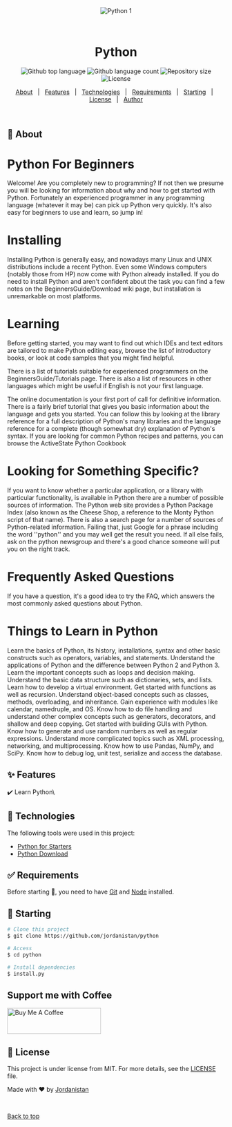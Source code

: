 <div align="center" id="top"> 
  <img src="./.github/app.gif" alt="Python 1" />

  &#xa0;

  <!-- <a href="https://python.netlify.app">Demo</a> -->
</div>

<h1 align="center">Python</h1>

<p align="center">
  <img alt="Github top language" src="https://img.shields.io/github/languages/top/jordanistan/python?color=56BEB8">

  <img alt="Github language count" src="https://img.shields.io/github/languages/count/jordanistan/python?color=56BEB8">

  <img alt="Repository size" src="https://img.shields.io/github/repo-size/jordanistan/python?color=56BEB8">

  <img alt="License" src="https://img.shields.io/github/license/jordanistan/python?color=56BEB8">

  <!-- <img alt="Github issues" src="https://img.shields.io/github/issues/jordanistan/python?color=56BEB8" /> -->

  <!-- <img alt="Github forks" src="https://img.shields.io/github/forks/jordanistan/python?color=56BEB8" /> -->

  <!-- <img alt="Github stars" src="https://img.shields.io/github/stars/jordanistan/python?color=56BEB8" /> -->
</p>

<!-- Status -->

<!-- <h4 align="center"> 
	🚧  Python 1 🚀 Under construction...  🚧
</h4> 

<hr> -->

<p align="center">
  <a href="#dart-about">About</a> &#xa0; | &#xa0; 
  <a href="#sparkles-features">Features</a> &#xa0; | &#xa0;
  <a href="#rocket-technologies">Technologies</a> &#xa0; | &#xa0;
  <a href="#white_check_mark-requirements">Requirements</a> &#xa0; | &#xa0;
  <a href="#checkered_flag-starting">Starting</a> &#xa0; | &#xa0;
  <a href="#memo-license">License</a> &#xa0; | &#xa0;
  <a href="https://github.com/jordanistan" target="_blank">Author</a>
</p>

<br>

## :dart: About ##

# Python For Beginners
Welcome! Are you completely new to programming? If not then we presume you will be looking for information about why and how to get started with Python. Fortunately an experienced programmer in any programming language (whatever it may be) can pick up Python very quickly. It's also easy for beginners to use and learn, so jump in!

# Installing
Installing Python is generally easy, and nowadays many Linux and UNIX distributions include a recent Python. Even some Windows computers (notably those from HP) now come with Python already installed. If you do need to install Python and aren't confident about the task you can find a few notes on the BeginnersGuide/Download wiki page, but installation is unremarkable on most platforms.

# Learning
Before getting started, you may want to find out which IDEs and text editors are tailored to make Python editing easy, browse the list of introductory books, or look at code samples that you might find helpful.

There is a list of tutorials suitable for experienced programmers on the BeginnersGuide/Tutorials page. There is also a list of resources in other languages which might be useful if English is not your first language.

The online documentation is your first port of call for definitive information. There is a fairly brief tutorial that gives you basic information about the language and gets you started. You can follow this by looking at the library reference for a full description of Python's many libraries and the language reference for a complete (though somewhat dry) explanation of Python's syntax. If you are looking for common Python recipes and patterns, you can browse the ActiveState Python Cookbook

# Looking for Something Specific?
If you want to know whether a particular application, or a library with particular functionality, is available in Python there are a number of possible sources of information. The Python web site provides a Python Package Index (also known as the Cheese Shop, a reference to the Monty Python script of that name). There is also a search page for a number of sources of Python-related information. Failing that, just Google for a phrase including the word ''python'' and you may well get the result you need. If all else fails, ask on the python newsgroup and there's a good chance someone will put you on the right track.

# Frequently Asked Questions
If you have a question, it's a good idea to try the FAQ, which answers the most commonly asked questions about Python.

# Things to Learn in Python
Learn the basics of Python, its history, installations, syntax and other basic constructs such as operators, variables, and statements.
Understand the applications of Python and the difference between Python 2 and Python 3.
Learn the important concepts such as loops and decision making.
Understand the basic data structure such as dictionaries, sets, and lists.
Learn how to develop a virtual environment.
Get started with functions as well as recursion.
Understand object-based concepts such as classes, methods, overloading, and inheritance.
Gain experience with modules like calendar, namedruple, and OS.
Know how to do file handling and understand other complex concepts such as generators, decorators, and shallow and deep copying.
Get started with building GUIs with Python.
Know how to generate and use random numbers as well as regular expressions.
Understand more complicated topics such as XML processing, networking, and multiprocessing.
Know how to use Pandas, NumPy, and SciPy.
Know how to debug log, unit test, serialize and access the database.


## :sparkles: Features ##

:heavy_check_mark: Learn Python\

## :rocket: Technologies ##

The following tools were used in this project:

- [Python for Starters](https://www.python.org/about/gettingstarted/)
- [Python Download](https://www.python.org/downloads/)


## :white_check_mark: Requirements ##

Before starting :checkered_flag:, you need to have [Git](https://git-scm.com) and [Node](https://nodejs.org/en/) installed.

## :checkered_flag: Starting ##

```bash
# Clone this project
$ git clone https://github.com/jordanistan/python

# Access
$ cd python

# Install dependencies
$ install.py

```

## Support me with Coffee ## 

<a href="https://www.buymeacoffee.com/jordanistan" target="_blank"><img src="https://cdn.buymeacoffee.com/buttons/v2/default-yellow.png" alt="Buy Me A Coffee" style="height: 60px !important;width: 217px !important;" ></a>
## :memo: License ##

This project is under license from MIT. For more details, see the [LICENSE](LICENSE.md) file.


Made with :heart: by <a href="https://github.com/jordanistan" target="_blank">Jordanistan</a>

&#xa0;

<a href="#top">Back to top</a>
